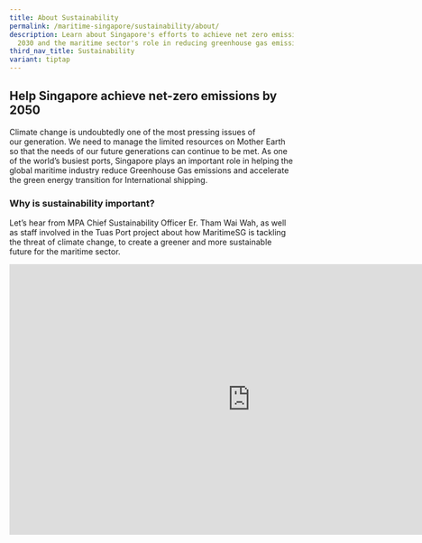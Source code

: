 ```yaml
---
title: About Sustainability
permalink: /maritime-singapore/sustainability/about/
description: Learn about Singapore's efforts to achieve net zero emissions by
  2030 and the maritime sector's role in reducing greenhouse gas emissions.
third_nav_title: Sustainability
variant: tiptap
---
```

<h2>Help Singapore achieve net-zero emissions by 2050</h2>
<p>Climate change is undoubtedly one of the most pressing issues of our&nbsp;generation.
We need to manage the limited resources on Mother Earth so that the needs
of our future generations can continue to be met. As one of the world’s
busiest ports, Singapore plays an important role in helping the global
maritime industry reduce Greenhouse Gas emissions and accelerate the green
energy transition for International shipping.</p>
<h3>Why is sustainability important?</h3>
<p>Let’s hear from MPA&nbsp;Chief Sustainability Officer Er. Tham Wai Wah,
as well as staff involved in the Tuas Port project about how&nbsp;MaritimeSG&nbsp;is
tackling the threat of&nbsp;climate change, to create a greener and more&nbsp;sustainable
future for the&nbsp;maritime&nbsp;sector.</p>
<div class="iframe-wrapper">
<iframe style="border:none;overflow:hidden" height="480" width="854" allowfullscreen="true" frameborder="0" src="https://www.facebook.com/plugins/video.php?height=314&amp;href=https%3A%2F%2Fwww.facebook.com%2FMPA.SG%2Fvideos%2F355910216074315%2F&amp;show_text=false&amp;width=560&amp;t=0"></iframe>
</div>
<p></p>